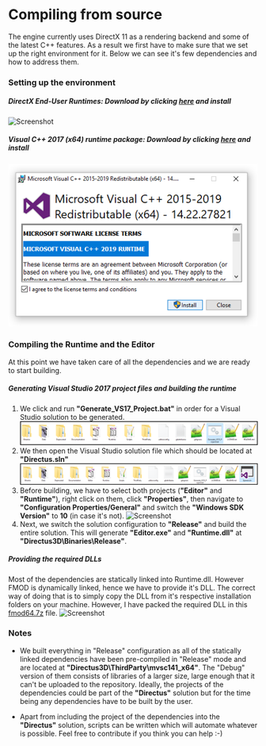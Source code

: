 # Compiling from source
The engine currently uses DirectX 11 as a rendering backend and some of the latest C++ features. 
As a result we first have to make sure that we set up the right environment for it. Below we can see it's few dependencies and how to address them.

### Setting up the environment
##### DirectX End-User Runtimes: Download by clicking [here](https://www.microsoft.com/en-us/download/details.aspx?id=8109) and install
![Screenshot](https://raw.githubusercontent.com/PanosK92/Directus3D/master/Documentation/CompilingFromSource/DirectX.png)

##### Visual C++ 2017 (x64) runtime package: Download by clicking [here](https://go.microsoft.com/fwlink/?LinkId=746572) and install
![Screenshot](https://raw.githubusercontent.com/PanosK92/Directus3D/master/Documentation/CompilingFromSource/Visual%20C%2B%2B.png)

### Compiling the Runtime and the Editor
At this point we have taken care of all the dependencies and we are ready to start building.

##### Generating Visual Studio 2017 project files and building the runtime
1. We click and run **"Generate_VS17_Project.bat"** in order for a Visual Studio solution to be generated.
![Screenshot](https://raw.githubusercontent.com/PanosK92/Directus3D/master/Documentation/CompilingFromSource/GenerateVS.png)
2. We then open the Visual Studio solution file which should be located at **"Directus.sln"**
![Screenshot](https://raw.githubusercontent.com/PanosK92/Directus3D/master/Documentation/CompilingFromSource/GenerateVS2.png)
3. Before building, we have to select both projects (**"Editor"** and **"Runtime"**), right click on them, click **"Properties"**, then navigate to **"Configuration Properties/General"** and switch the **"Windows SDK Version"** to **10** (in case it's not).
![Screenshot](https://raw.githubusercontent.com/PanosK92/Directus3D/master/Documentation/CompilingFromSource/SDKVS.png)
4. Next, we switch the solution configuration to **"Release"** and build the entire solution. This will generate **"Editor.exe"** and **"Runtime.dll"** at **"Directus3D\Binaries\Release"**.

##### Providing the required DLLs
Most of the dependencies are statically linked into Runtime.dll. However FMOD is dynamically linked, hence we have to provide
it's DLL. The correct way of doing that is to simply copy the DLL from it's respective installation folders on your machine.
However, I have packed the required DLL in this [fmod64.7z](https://raw.githubusercontent.com/PanosK92/Directus3D/master/Documentation/CompilingFromSource/DLLs.7z) file.
![Screenshot](https://raw.githubusercontent.com/PanosK92/Directus3D/master/Documentation/CompilingFromSource/DLLs.png)

### Notes
- We built everything in "Release" configuration as all of the statically linked dependencies have been pre-compiled in "Release" mode and are located at **"Directus3D\ThirdParty\mvsc141_x64\"**. The "Debug" version of them consists of libraries of a larger size, large enough that it can't be uploaded to the repository. Ideally, the projects of the dependencies could be part of the **"Directus"** solution but for the time being any dependencies have to be built by the user.

- Apart from including the project of the dependencies into the **"Directus"** solution, scripts can be written which will automate whatever is possible. Feel free to contribute if you think you can help :-)